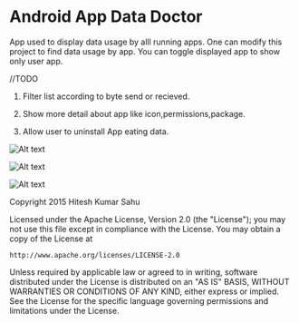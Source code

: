 # Android App Data Doctor

App used to display data usage by alll running apps. One can modify this project to find data usage by app.
You can toggle displayed app to show only  user app.

//TODO

1) Filter list according to byte send or recieved.

2) Show more detail about app like icon,permissions,package.

3) Allow user to uninstall App eating data.

![Alt text](https://github.com/hiteshsahu/Android-App-Data-Usage-Monitor/blob/master/Art/detailed_system_apps.png "detailed list")

![Alt text](https://github.com/hiteshsahu/Android-App-Data-Usage-Monitor/blob/master/Art/userapp.png "User apps list")

![Alt text](https://github.com/hiteshsahu/Android-App-Data-Usage-Monitor/blob/master/Art/basic_details.png "Basic info")




Copyright 2015 Hitesh Kumar Sahu

Licensed under the Apache License, Version 2.0 (the "License");
you may not use this file except in compliance with the License.
You may obtain a copy of the License at

    http://www.apache.org/licenses/LICENSE-2.0

Unless required by applicable law or agreed to in writing, software
distributed under the License is distributed on an "AS IS" BASIS,
WITHOUT WARRANTIES OR CONDITIONS OF ANY KIND, either express or implied.
See the License for the specific language governing permissions and
limitations under the License.
